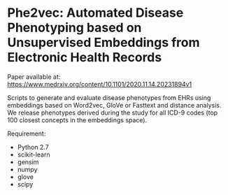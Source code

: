 # Phe2vec: Automated Disease Phenotyping based on Unsupervised Embeddings from Electronic Health Records

Paper available at: https://www.medrxiv.org/content/10.1101/2020.11.14.20231894v1

Scripts to generate and evaluate disease phenotypes from EHRs using embeddings based on Word2vec, GloVe or Fasttext and distance analysis. We release phenotypes derived during the study for all ICD-9 codes (top 100 closest concepts in the embeddings space).

Requirement:

* Python 2.7
* scikit-learn
* gensim
* numpy
* glove
* scipy

